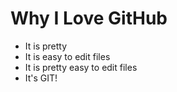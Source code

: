 # Why I Love GitHub

* It is pretty
* It is easy to edit files
* It is pretty easy to edit files
* It's GIT!